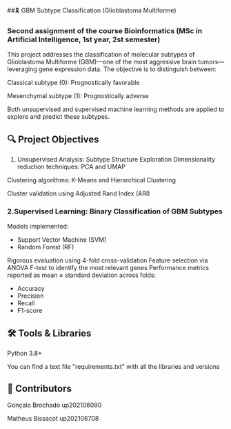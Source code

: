 ##🎗️ GBM Subtype Classification (Glioblastoma Multiforme)
### Second assignment of the course Bioinformatics (MSc in Artificial Intelligence, 1st year, 2st semester)

This project addresses the classification of molecular subtypes of Glioblastoma Multiforme (GBM)—one of the most aggressive brain tumors—leveraging gene expression data. The objective is to distinguish between:

Classical subtype (0): Prognostically favorable

Mesenchymal subtype (1): Prognostically adverse

Both unsupervised and supervised machine learning methods are applied to explore and predict these subtypes.

## 🔍 Project Objectives
1. Unsupervised Analysis: Subtype Structure Exploration
Dimensionality reduction techniques: PCA and UMAP

Clustering algorithms: K-Means and Hierarchical Clustering

Cluster validation using Adjusted Rand Index (ARI)

### 2.**Supervised Learning: Binary Classification of GBM Subtypes**
Models implemented:
 - Support Vector Machine (SVM)
 - Random Forest (RF)

Rigorous evaluation using 4-fold cross-validation
Feature selection via ANOVA F-test to identify the most relevant genes
Performance metrics reported as mean ± standard deviation across folds:
   - Accuracy
   - Precision
   - Recall
   - F1-score

## 🛠️ Tools & Libraries
Python 3.8+

You can find a text file "requirements.txt" with all the libraries and versions

## 👥 Contributors

Gonçalo Brochado up202106090

Matheus Bissacot up202106708
